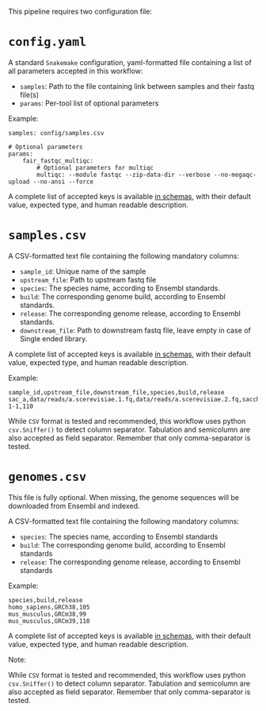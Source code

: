 This pipeline requires two configuration file:

# `config.yaml`

A standard `Snakemake` configuration, yaml-formatted file containing a list of
all parameters accepted in this workflow:

* `samples`: Path to the file containing link between samples and their fastq file(s)
* `params`: Per-tool list of optional parameters

Example:

```
samples: config/samples.csv

# Optional parameters
params:
    fair_fastqc_multiqc:
        # Optional parameters for multiqc
        multiqc: --module fastqc --zip-data-dir --verbose --no-megaqc-upload --no-ansi --force
```

A complete list of accepted keys is available [in schemas](https://github.com/tdayris/fair_fastqc_multiqc/blob/main/workflow/schemas/config.schema.yaml),
with their default value, expected type, and human readable description.


# `samples.csv`

A CSV-formatted text file containing the following mandatory columns:

* `sample_id`: Unique name of the sample
* `upstream_file`: Path to upstream fastq file
* `species`: The species name, according to Ensembl standards.
* `build`: The corresponding genome build, according to Ensembl standards.
* `release`: The corresponding genome release, according to Ensembl standards.
* `downstream_file`: Path to downstream fastq file, leave empty in case of Single ended library.

A complete list of accepted keys is available [in schemas](https://github.com/tdayris/fair_fastqc_multiqc/blob/main/workflow/schemas/samples.schema.yaml),
with their default value, expected type, and human readable description.

Example:

```
sample_id,upstream_file,downstream_file,species,build,release
sac_a,data/reads/a.scerevisiae.1.fq,data/reads/a.scerevisiae.2.fq,saccharomyces_cerevisiae,R64-1-1,110
```

While `CSV` format is tested and recommended, this workflow uses python
`csv.Sniffer()` to detect column separator. Tabulation and semicolumn are
also accepted as field separator. Remember that only comma-separator is
tested.

# `genomes.csv`

This file is fully optional. When missing, the genome sequences
will be downloaded from Ensembl and indexed.

A CSV-formatted text file containing the following mandatory columns:

* `species`: The species name, according to Ensembl standards
* `build`: The corresponding genome build, according to Ensembl standards
* `release`: The corresponding genome release, according to Ensembl standards

Example:

```
species,build,release
homo_sapiens,GRCh38,105
mus_musculus,GRCm38,99
mus_musculus,GRCm39,110
```

A complete list of accepted keys is available [in schemas](https://github.com/tdayris/fair_fastqc_multiqc/blob/main/workflow/schemas/genomes.schema.yaml),
with their default value, expected type, and human readable description.


Note:

While `CSV` format is tested and recommended, this workflow uses python
`csv.Sniffer()` to detect column separator. Tabulation and semicolumn are
also accepted as field separator. Remember that only comma-separator is
tested.
